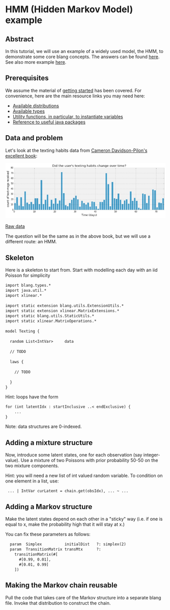 # HMM (Hidden Markov Model) example

## Abstract

In this tutorial, we will use an example of a widely used model, the HMM, to demonstrate some core blang concepts. The answers can be found [here](https://github.com/UBC-Stat-ML/blangSDK/blob/master/src/main/java/blang/examples/Texting.bl). See also more example [here](https://github.com/UBC-Stat-ML/blangSDK/tree/master/src/main/java/blang/examples).

## Prerequisites

We assume the material of [getting started](../getting-started.md) has been covered. For convenience, here are the main resource links you may need here:

- [Available distributions](https://github.com/UBC-Stat-ML/blangSDK/tree/master/src/main/java/blang/distributions)
- [Available types](https://github.com/UBC-Stat-ML/blangSDK/tree/master/src/main/java/blang/types)
- [Utility functions, in particular, to instantiate variables](https://github.com/UBC-Stat-ML/blangSDK/blob/master/src/main/java/blang/utils/StaticUtils.xtend)
- [Reference to useful java packages](https://docs.oracle.com/javase/7/docs/api/java/util/package-summary.html)

## Data and problem

Let's look at the texting habits data from [Cameron Davidson-Pilon's excellent book](http://nbviewer.jupyter.org/github/CamDavidsonPilon/Probabilistic-Programming-and-Bayesian-Methods-for-Hackers/blob/master/Chapter1_Introduction/Chapter1.ipynb):

![](hmm_files/texting.jpg)

[Raw data](hmm_files/texting-data.csv)

The question will be the same as in the above book, but we will use a different route: an HMM.


## Skeleton

Here is a skeleton to start from. Start with modelling each day with an iid Poisson for simplicity

```
import blang.types.*
import java.util.*
import xlinear.*

import static extension blang.utils.ExtensionUtils.* 
import static extension xlinear.MatrixExtensions.* 
import static blang.utils.StaticUtils.*
import static xlinear.MatrixOperations.* 

model Texting {
  
  random List<IntVar>     data
  
  // TODO  
  
  laws {
    
    // TODO
        
  }
}
```

Hint: loops have the form

```
for (int latentIdx : startInclusive ..< endExclusive) { 
    ... 
}
```

Note: data structures are 0-indexed.

## Adding a mixture structure

Now, introduce some latent states, one for each observation (say integer-value). Use a mixture of two Poissons with prior probability 50-50 on the two mixture components.

Hint: you will need a new list of int valued random variable. To condition on one element in a list, use:

```
 ... | IntVar curLatent = chain.get(obsIdx), ... ~ ... 
```


## Adding a Markov structure

Make the latent states depend on each other in a "sticky" way (i.e. if one is equal to x, make the probability high that it will stay at x.)

You can fix these parameters as follows:

```
  param  Simplex          initialDist   ?: simplex(2)
  param  TransitionMatrix transMtx      ?: 
    transitionMatrix(#[
      #[0.99, 0.01],
      #[0.01, 0.99]
    ]) 
```


## Making the Markov chain reusable

Pull the code that takes care of the Markov structure into a separate blang file. Invoke that distribution to construct the chain.


